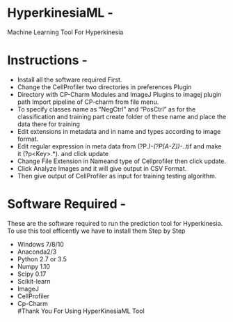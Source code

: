 # HyperkinesiaML - 
Machine Learning Tool For Hyperkinesia
# Instructions - 
- Install all the software required First.
- Change the CellProfiler two directories in preferences Plugin 
- Directory with CP-Charm Modules and ImageJ Plugins to imagej plugin path Import pipeline of CP-charm from file menu.
- To specify classes name as “NegCtrl” and “PosCtrl” as for the classification and training part create folder of these name and place the data there for training 
- Edit extensions in metadata and in name and types according to image format. 
- Edit regular expression in meta data from (?P<Key>.*)-(?P<HoldOut>[A-Z])-.*.tif  and make it (?p&lt;Key&gt;.*).<image Format> and click update
- Change File Extension in Nameand type of Cellprofiler then click update. 
- Click Analyze Images and it will give output in CSV Format. 
- Then give output of CellProfiler as input for training testing algorithm. <br>

# Software Required - 
These are the software required to run the prediction tool for Hyperkinesia. 
To use this tool efficently we have to install them Step by Step 
- Windows 7/8/10
- Anaconda2/3 
- Python 2.7 or 3.5 
- Numpy 1.10 
- Scipy 0.17
- Scikit-learn
- ImageJ
- CellProfiler 
- Cp-Charm <br> 
#Thank You For Using HyperKinesiaML Tool

